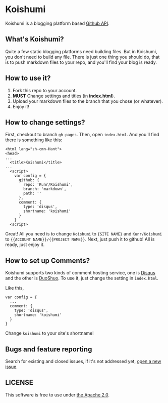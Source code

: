 Koishumi
===
Koishumi is a blogging platform based [Github API](https://developer.github.com/v3/).

## What's Koishumi?
Quite a few static blogging platforms need building files.
But in Koishumi, you don't need to build any file. There is just one thing you should do, that is to push markdown files to your repo, and you'll find your blog is ready.

## How to use it?
1. Fork this repo to your account.
2. **MUST** Change settings and titles (in **index.html**).
3. Upload your markdown files to the branch that you chose (or whatever).
4. Enjoy it!

## How to change settings?
First, checkout to branch `gh-pages`. Then, open `index.html`. And you'll find there is something like this:

```
<html lang="zh-cmn-Hant">
<head>
...
  <title>Koishumi</title>
...
  <script>
    var config = {
      github: {
        repo: 'Kunr/Koishumi',
        branch: 'markdown',
        path: ''
      },
      comment: {
        type: 'disqus',
        shortname: 'koishumi'
      }
    }
  <script>
```

Great! All you need is to change `Koishumi` to `{SITE NAME}` and `Kunr/Koishumi` to `{{ACCOUNT NAME}}/{{PROJECT NAME}}`. Next, just push it to github! All is ready, just enjoy it.

## How to set up Comments?
Koishumi supports two kinds of comment hosting service, one is [Disqus](https://disqus.com/) and the other is [DuoShuo](http://duoshuo.com/).
To use it, just change the setting in `index.html`.

Like this,
```
var config = {
  ...
  comment: {
    type: 'disqus',
    shortname: 'koishumi'
  }
}
```
Change `koishumi` to your site's shortname!

## Bugs and feature reporting
Search for existing and closed issues, if it's not addressed yet, [open a new issue](https://github.com/Kunr/Koishumi/issues/new).

## LICENSE
This software is free to use under [the Apache 2.0](https://github.com/Kunr/Koishumi/blob/master/LICENSE).
